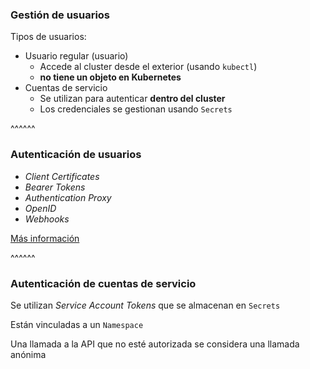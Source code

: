 ### Gestión de usuarios

Tipos de usuarios:

* Usuario regular (usuario)
  * Accede al cluster desde el exterior (usando `kubectl`)
  * **no tiene un objeto en Kubernetes**
* Cuentas de servicio
  * Se utilizan para autenticar **dentro del cluster**
  * Los credenciales se gestionan usando `Secrets`

^^^^^^

### Autenticación de usuarios

* _Client Certificates_
* _Bearer Tokens_
* _Authentication Proxy_
* _OpenID_
* _Webhooks_

[Más información](https://kubernetes.io/docs/reference/access-authn-authz/authentication/)

^^^^^^

### Autenticación de cuentas de servicio

Se utilizan _Service Account Tokens_ que se almacenan en `Secrets`

Están vinculadas a un `Namespace`

Una llamada a la API que no esté autorizada se considera una llamada anónima

